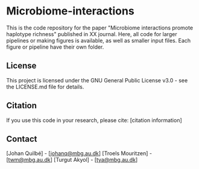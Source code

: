 # Microbiome-interactions

This is the code repository for the paper "Microbiome interactions promote haplotype richness" published in XX journal.
Here, all code for larger pipelines or making figures is available, as well as smaller input files.
Each figure or pipeline have their own folder.

## License

This project is licensed under the GNU General Public License v3.0 - see the LICENSE.md file for details.

## Citation

If you use this code in your research, please cite:
[citation information]

## Contact
[Johan Quilbé] - [johanq@mbg.au.dk]
[Troels Mouritzen] - [twm@mbg.au.dk]
[Turgut Akyol] - [tya@mbg.au.dk]
